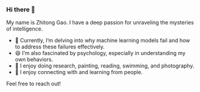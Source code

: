 ### Hi there 👋
My name is Zhitong Gao. I have a deep passion for unraveling the mysteries of intelligence.

- 🌱 Currently, I’m delving into why machine learning models fail and how to address these failures effectively.
- 😄 I’m also fascinated by psychology, especially in understanding my own behaviors.
- 🔭 I enjoy doing research, painting, reading, swimming, and photography.
- 👯 I enjoy connecting with and learning from people.

Feel free to reach out!

<!--
**gaozhitong/gaozhitong** is a ✨ _special_ ✨ repository because its `README.md` (this file) appears on your GitHub profile.

Here are some ideas to get you started:

- 🔭 I’m currently working on ...
- 🌱 I’m currently learning ...
- 👯 I’m looking to collaborate on ...
- 🤔 I’m looking for help with ...
- 💬 Ask me about ...
- 📫 How to reach me: ...
- 😄 Pronouns: ...
- ⚡ Fun fact: ...
-->
